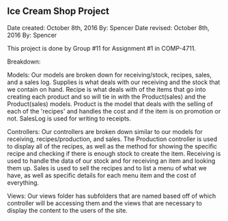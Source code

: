## Ice Cream Shop Project

Date created: October 8th, 2016
    By: Spencer
Date revised: October 8th, 2016
    By: Spencer


This project is done by Group #11 for Assignment #1 in COMP-4711.

Breakdown:

Models:
    Our models are broken down for receiving/stock, recipes, sales, and a sales log.
    Supplies is what deals with our receiving and the stock that we contain on hand.
    Recipe is what deals with of the items that go into creating each product and so will tie in with the Product(sales)
    and the Product(sales) models.
    Product is the model that deals with the selling of each of the 'recipes' and handles the cost and if the item is on
    promotion or not.
    SalesLog is used for writing to receipts.

Controllers:
    Our controllers are broken down similar to our models for receiving, recipes/production, and sales.
    The Production controller is used to display all of the recipes, as well as the method for showing the specific recipe
    and checking if there is enough stock to create the item.
    Receiving is used to handle the data of our stock and for receiving an item and looking them up.
    Sales is used to sell the recipes and to list a menu of what we have, as well as specific details for each menu item
    and the cost of everything.

Views:
    Our views folder has subfolders that are named based off of which controller will be accessing them and the views
    that are necessary to display the content to the users of the site.